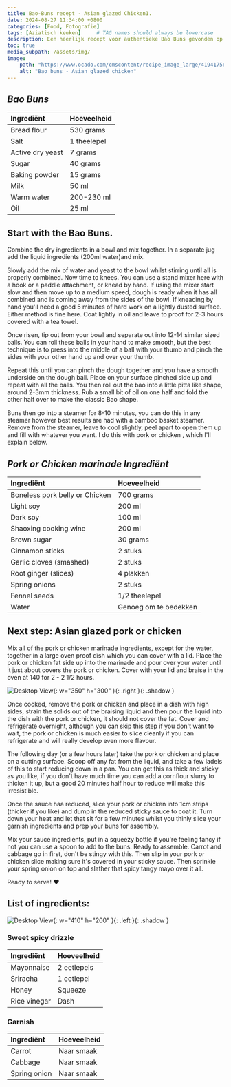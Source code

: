 ```yaml
---
title: Bao-Buns recept - Asian glazed Chicken1.
date: 2024-08-27 11:34:00 +0800
categories: [Food, Fotografie]
tags: [Aziatisch keuken]     # TAG names should always be lowercase
description: Een heerlijk recept voor authentieke Bao Buns gevonden op Reddit! - A discription on how to make an authentic Bao buns dish. Follow the recipie as described in a step to by process and Enjoy! 
toc: true
media_subpath: /assets/img/
image:
    path: "https://www.ocado.com/cmscontent/recipe_image_large/41941756.jpg?dXmq"
    alt: "Bao buns - Asian glazed chicken"
---
```


## _Bao Buns_

| Ingrediënt       | Hoeveelheid |
| :--------------- | :---------- |
| Bread flour      | 530 grams   |
| Salt             | 1 theelepel |
| Active dry yeast | 7 grams     |
| Sugar            | 40 grams    |
| Baking powder    | 15 grams    |
| Milk             | 50 ml       |
| Warm water       | 200-230 ml  |
| Oil              | 25 ml       |

## Start with the Bao Buns.
Combine the dry ingredients in a bowl and mix together. In a separate jug add the liquid ingredients (200ml water)and mix.

Slowly add the mix of water and yeast to the bowl whilst stirring until all is properly combined. Now time to knees. You can use a stand mixer here with a hook or a paddle attachment, or knead by hand. If using the mixer start slow and then move up to a medium speed, dough is ready when it has all combined and is coming away from the sides of the bowl. If kneading by hand you'll need a good 5 minutes of hard work on a lightly dusted surface. Either method is fine here. Coat lightly in oil and leave to proof for 2-3 hours covered with a tea towel.

Once risen, tip out from your bowl and separate out into 12-14 similar sized balls. You can roll these balls in your hand to make smooth, but the best technique is to press into the middle of a ball with your thumb and pinch the sides with your other hand up and over your thumb. 

Repeat this until you can pinch the dough together and you have a smooth underside on the dough ball. Place on your surface pinched side up and repeat with all the balls. You then roll out the bao into a little pitta like shape, around 2-3mm thickness. Rub a small bit of oil on one half and fold the other half over to make the classic Bao shape.

Buns then go into a steamer for 8-10 minutes, you can do this in any steamer however best results are had with a bamboo basket steamer.
Remove from the steamer, leave to cool slightly, peel apart to open them up and fill with whatever you want. I do this with pork or chicken , which I'll explain below.

## _Pork or Chicken marinade Ingrediënt_

| Ingrediënt                      | Hoeveelheid           |
| :------------------------------ | :-------------------- |
| Boneless pork belly  or Chicken | 700 grams             |
| Light soy                       | 200 ml                |
| Dark soy                        | 100 ml                |
| Shaoxing cooking wine           | 200 ml                |
| Brown sugar                     | 30 grams              |
| Cinnamon sticks                 | 2 stuks               |
| Garlic cloves (smashed)         | 2 stuks               |
| Root ginger (slices)            | 4 plakken             |
| Spring onions                   | 2 stuks               |
| Fennel seeds                    | 1/2 theelepel         |
| Water                           | Genoeg om te bedekken |

## Next step: Asian glazed pork or chicken 
Mix all of the pork or chicken marinade ingredients, except for the water, together in a large oven proof dish which you can cover with a lid. Place the pork or chicken fat side up into the marinade and pour over your water until it just about covers the pork or chicken. Cover with your lid and braise in the oven at 140 for 2 - 2 1/2 hours. 

![Desktop View](https://www.kitchensanctuary.com/wp-content/uploads/2019/07/Gua-Bao-Buns-Pork-Belly-tall2-7243.webp){: w="350" h="300" }{: .right }{: .shadow }

Once cooked, remove the pork  or chicken  and place in a dish with high sides, strain the solids out of the braising liquid and then pour the liquid into the dish with the pork or chicken, it should not cover the fat. Cover and refrigerate overnight, although you can skip this step if you don't want to wait, the pork or chicken is much easier to slice cleanly if you can refrigerate and will really develop even more flavour.

The following day (or a few hours later) take the pork or chicken and place on a cutting surface. Scoop off any fat from the liquid, and take a few ladels of this to start reducing down in a pan. You can get this as thick and sticky as you like, if you don't have much time you can add a cornflour slurry to thicken it up, but a good 20 minutes half hour to reduce will make this irresistible.

Once the sauce haa reduced, slice your pork or chicken  into 1cm strips (thicker if you like) and dump in the reduced sticky sauce to coat it. Turn down your heat and let that sit for a few minutes whilst you thinly slice your garnish ingredients and prep your buns for assembly.

Mix your sauce ingredients, put in a squeezy bottle if you're feeling fancy if not you can use a spoon to add to the buns.
Ready to assemble. Carrot and cabbage go in first, don't be stingy with this. Then slip in your pork or chicken  slice making sure it's covered in your sticky sauce. Then sprinkle your spring onion on top and slather that spicy tangy mayo over it all. 

Ready to serve! ❤️ 

## List of ingredients:  

![Desktop View](https://rookplankje.nl/wp-content/uploads/2022/02/Sfeerbeeld_Sebra_Forged_Aziatisch_Hakmes.jpg){: w="410" h="200" }{: .left }{: .shadow }

### Sweet spicy drizzle 

| Ingrediënt   | Hoeveelheid |
| :----------- | :---------- |
| Mayonnaise   | 2 eetlepels |
| Sriracha     | 1 eetlepel  |
| Honey        | Squeeze     |
| Rice vinegar | Dash        |


### Garnish

| Ingrediënt   | Hoeveelheid |
| :----------- | :---------- |
| Carrot       | Naar smaak  |
| Cabbage      | Naar smaak  |
| Spring onion | Naar smaak  |


